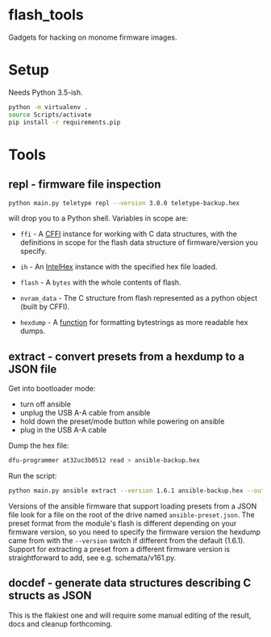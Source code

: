 # flash_tools

Gadgets for hacking on monome firmware images.

# Setup

Needs Python 3.5-ish.

``` bash
python -m virtualenv .
source Scripts/activate
pip install -r requirements.pip
```

# Tools

## repl - firmware file inspection

``` bash
python main.py teletype repl --version 3.0.0 teletype-backup.hex
```

will drop you to a Python shell. Variables in scope are:

* `ffi` - A [CFFI](https://cffi.readthedocs.io/en/latest/) instance
  for working with C data structures, with the definitions in scope
  for the flash data structure of firmware/version you specify.

* `ih` - An
  [IntelHex](https://python-intelhex.readthedocs.io/en/latest/)
  instance with the specified hex file loaded.

* `flash` - A `bytes` with the whole contents of flash.

* `nvram_data` - The C structure from flash represented as a python
  object (built by CFFI).

* `hexdump` - A [function](https://pypi.org/project/hexdump/) for
  formatting bytestrings as more readable hex dumps.


## extract - convert presets from a hexdump to a JSON file

Get into bootloader mode:

* turn off ansible
* unplug the USB A-A cable from ansible
* hold down the preset/mode button while powering on ansible
* plug in the USB A-A cable

Dump the hex file:

``` bash
dfu-programmer at32uc3b0512 read > ansible-backup.hex
```

Run the script:

``` bash
python main.py ansible extract --version 1.6.1 ansible-backup.hex --out ansible-preset.json
```

Versions of the ansible firmware that support loading presets from a
JSON file look for a file on the root of the drive named
`ansible-preset.json`.  The preset format from the module's flash is
different depending on your firmware version, so you need to specify
the firmware version the hexdump came from with the `--version` switch
if different from the default (1.6.1). Support for extracting a preset
from a different firmware version is straightforward to add, see
e.g. schemata/v161.py.



## docdef - generate data structures describing C structs as JSON

This is the flakiest one and will require some manual editing of the
result, docs and cleanup forthcoming.